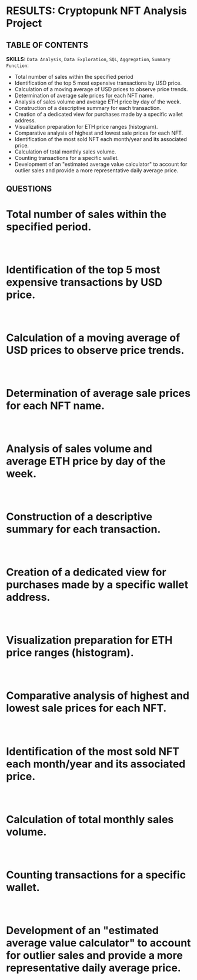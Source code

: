 # RESULTS: Cryptopunk NFT Analysis Project


## TABLE OF CONTENTS
<b>SKILLS:</b> `Data Analysis`, `Data Exploration`, `SQL`, `Aggregation`, `Summary Function`:

- Total number of sales within the specified period
- Identification of the top 5 most expensive transactions by USD price.
- Calculation of a moving average of USD prices to observe price trends.
- Determination of average sale prices for each NFT name.
- Analysis of sales volume and average ETH price by day of the week.
- Construction of a descriptive summary for each transaction.
- Creation of a dedicated view for purchases made by a specific wallet address.
- Visualization preparation for ETH price ranges (histogram).
- Comparative analysis of highest and lowest sale prices for each NFT.
- Identification of the most sold NFT each month/year and its associated price.
- Calculation of total monthly sales volume.
- Counting transactions for a specific wallet.
- Development of an "estimated average value calculator" to account for outlier sales and provide a more representative daily average price.


<h2>QUESTIONS</h2>

<h1>Total number of sales within the specified period.</h1>
  
<h3></h3>

<br>

<img src="" widht="450" height="4" alt="">


<h1>Identification of the top 5 most expensive transactions by USD price.</h1>
  
<h3></h3>

<br>

<img src="" widht="450" height="4" alt="">


<h1>Calculation of a moving average of USD prices to observe price trends.</h1>
  
<h3></h3>

<br>

<img src="" widht="450" height="4" alt="">


<h1>Determination of average sale prices for each NFT name.</h1>
  
<h3></h3>

<br>

<img src="" widht="450" height="4" alt="">



<h1>Analysis of sales volume and average ETH price by day of the week.</h1>
  
<h3></h3>

<br>

<img src="" widht="450" height="4" alt="">


<h1>Construction of a descriptive summary for each transaction.</h1>
  
<h3></h3>

<br>

<img src="" widht="450" height="4" alt="">


<h1>Creation of a dedicated view for purchases made by a specific wallet address.</h1>
  
<h3></h3>

<br>

<img src="" widht="450" height="4" alt="">


<h1>Visualization preparation for ETH price ranges (histogram).</h1>
  
<h3></h3>

<br>

<img src="" widht="450" height="4" alt="">


<h1>Comparative analysis of highest and lowest sale prices for each NFT.</h1>
  
<h3></h3>

<br>

<img src="" widht="450" height="4" alt="">


<h1>Identification of the most sold NFT each month/year and its associated price.</h1>
  
<h3></h3>

<br>

<img src="" widht="450" height="4" alt="">


<h1>Calculation of total monthly sales volume.</h1>
  
<h3></h3>

<br>

<img src="" widht="450" height="4" alt="">


<h1>Counting transactions for a specific wallet.</h1>
  
<h3></h3>

<br>

<img src="" widht="450" height="4" alt="">


<h1>Development of an "estimated average value calculator" to account for outlier sales and provide a more representative daily average price.</h1>
  
<h3></h3>

<br>

<img src="" widht="450" height="4" alt="">




<h1></h1>
  
<h3></h3>

<br>

<img src="" widht="450" height="4" alt="">

